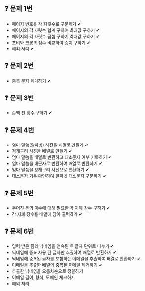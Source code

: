 ## ❓ 문제 1번

- 페이지 번호를 각 자릿수로 구분하기 ✔
- 페이지의 각 자릿수 합계 구하여 최대값 구하기 ✔
- 페이지의 각 자릿수 곱셈 구하기 최대값 구하기 ✔
- 포비와 크롱의 점수 비교하여 승자 구하기 ✔
- 예외 처리 ✔

## ❓ 문제 2번

- 중복 문자 제거하기 ✔

## ❓ 문제 3번

- 손뼉 친 횟수 구하기 ✔

## ❓ 문제 4번

- 엄마 말씀(알파벳) 사전을 배열로 만들기 ✔
- 청개구리 사전을 배열로 만들기 ✔
- 엄마 말씀을 배열로 변환하고 대소문자 여부 기록하기 ✔
- 엄마 말씀을 대문자로 변환하여 배열로 반환하기 ✔
- 엄마 말씀을 청개구리 사전으로 변환하기 ✔
- 대소문자 기록 확인하여 알파벳 대소문자 구분하기 ✔

## ❓ 문제 5번

- 주어진 돈의 액수에 대해 필요한 각 지폐 장수 구하기 ✔
- 각 지폐 장수를 배열에 담아 출력하기 ✔

## ❓ 문제 6번

- 입력 받은 폼의 닉네임을 연속된 두 글자 단위로 나누기 ✔
- 닉네임에 중복 사용 된 글자만 추출하여 배열로 반환하기 ✔
- 닉네임에 중복된 글자를 포함하는 이메일을 추출하여 배열로 반환하기 ✔
- 이메일을 추출한 배열의 중복된 이메일 제거하기 ✔
- 추출한 닉네임을 오름차순으로 정렬하기
- 이메일 길이, 형식, 도메인 체크하기
- 예외 처리
